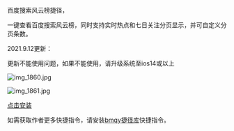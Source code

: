 
百度搜索风云榜捷径，


一键查看百度搜索风云榜，同时支持实时热点和七日关注分页显示，并可自定义分页条数。


2021.9.12更新：


更新不能使用问题，如果不能使用，请升级系统至ios14或以上


![img_1860.jpg](https://image.bmqy.net/upload/2ecf7bcdaa2e23722f58a5e3e700be95.jpg)


![img_1861.jpg](https://image.bmqy.net/upload/a01a66603cb765374a0a32b22bcf4f01.jpg)


[点击安装](https://www.icloud.com/shortcuts/a30562cd90ab4e4aa3d5fda1ff0ffbf7)


如需获取作者更多快捷指令，请安装[bmqy捷径库](https://www.icloud.com/shortcuts/064d72c6690a41b9b6d03f7e9084d022)快捷指令。

